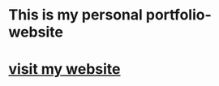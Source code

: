 # This is my personal portfolio-website
# <a href="http://calculator12315.netlify.app">visit my website</a>